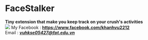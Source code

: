 <h1>FaceStalker</h1>
<b>Tiny extension that make you keep track on your crush's activities</b><br>

<img src="https://scontent.fhan2-3.fna.fbcdn.net/v/t1.0-9/22221906_1518438784919605_5273331112799103116_n.jpg?oh=834a006eae73d894177ab65ecc27f4a2&oe=5A799DBB">
My Facebook : <a href="https://www.facebook.com/khanhvu2212"><b> https://www.facebook.com/khanhvu2212 </b></a><br>
Email : <a href="mailto:vuhkse05427@fpt.edu.vn"><b><i> vuhkse05427@fpt.edu.vn </i></b></a>
